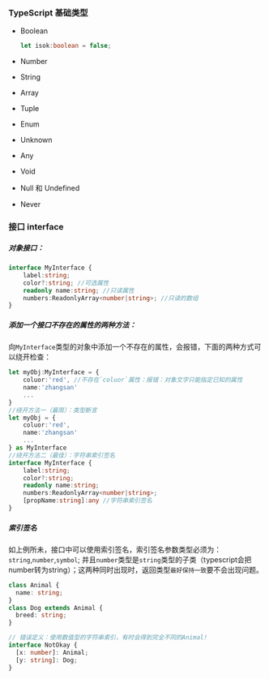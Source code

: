 ### TypeScript 基础类型

- Boolean

  ```ts
  let isok:boolean = false;
  ```

  

- Number

- String

- Array

- Tuple

- Enum

- Unknown

- Any

- Void

- Null 和 Undefined

- Never

### 接口 interface

##### 对象接口：

```ts
interface MyInterface {
    label:string;
    color?:string; //可选属性
    readonly name:string; //只读属性
    numbers:ReadonlyArray<number|string>; //只读的数组
}
```



##### 添加一个接口不存在的属性的两种方法：

向`MyInterface`类型的对象中添加一个不存在的属性，会报错，下面的两种方式可以绕开检查：

```ts
let myObj:MyInterface = {
    coluor:'red', //不存在`coluor`属性：报错：对象文字只能指定已知的属性
    name:'zhangsan'
    ...
}
//绕开方法一（最简）：类型断言
let myObj = {
    coluor:'red', 
    name:'zhangsan'
    ...
} as MyInterface
//绕开方法二（最佳）：字符串索引签名
interface MyInterface {
    label:string;
    color?:string; 
    readonly name:string; 
    numbers:ReadonlyArray<number|string>; 
    [propName:string]:any //字符串索引签名
}
```

##### 索引签名

如上例所未，接口中可以使用索引签名，索引签名参数类型必须为：`string`,`number`,`symbol`; 并且`number`类型是`string`类型的子类（typescript会把number转为string）；这两种同时出现时，返回类型`最好保持一致`要不会出现问题。

```ts
class Animal {
  name: string;
}
class Dog extends Animal {
  breed: string;
}

// 错误定义：使用数值型的字符串索引，有时会得到完全不同的Animal!
interface NotOkay {
  [x: number]: Animal;
  [y: string]: Dog;
}
```

